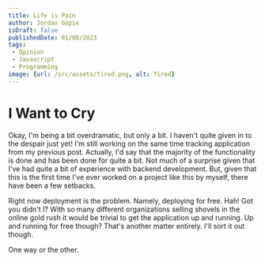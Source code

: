 ```yaml
---
title: Life is Pain
author: Jordan Gopie
isDraft: false
publishedDate: 01/08/2023
tags:
 - Opinion
 - Javascript
 - Programming
image: {url: /src/assets/tired.png, alt: Tired}
---
```


# I Want to Cry

Okay, I'm being a bit overdramatic, but only a bit. I haven't quite given in to the despair just yet! I'm still working on the same time tracking application from my previous post. Actually, I'd say that the majority of the functionality is done and has been done for quite a bit. Not much of a surprise given that I've had quite a bit of experience with backend development. But, given that this is the first time I've ever worked on a project like this by myself, there have been a few setbacks.

Right now deployment is the problem. Namely, deploying for free. Hah! Got you didn't I? With so many different organizations selling shovels in the online gold rush it would be trivial to get the application up and running. Up and running for free though? That's another matter entirely. I'll sort it out though.

One way or the other.
